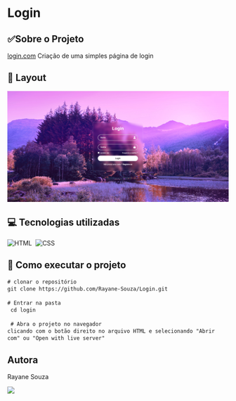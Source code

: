 # Login

## ✅Sobre o Projeto
[login.com](https://login-amber-eight.vercel.app/)
Criação de uma simples página de login

## 🔗 Layout
![imagem](./img/image.png)

## 💻 Tecnologias utilizadas

![HTML](https://img.shields.io/badge/-HTML-0D1117?style=for-the-badge&logo=html5&labelColor=0D1117)&nbsp; ![CSS](https://img.shields.io/badge/-CSS-0D1117?style=for-the-badge&logo=CSS3&logoColor=1572B6&labelColor=0D1117)&nbsp;

## 📌 Como executar o projeto

```
# clonar o repositório
git clone https://github.com/Rayane-Souza/Login.git

# Entrar na pasta
 cd login 

 # Abra o projeto no navegador
clicando com o botão direito no arquivo HTML e selecionando "Abrir com" ou "Open with live server"
```
## Autora
Rayane Souza

<a href="https://www.linkedin.com/in/rayanekelly/" target="_blank"><img src="https://img.shields.io/badge/LinkedIn-0077B5?style=for-the-badge&logo=linkedin&logoColor=white" target="_blank"></a>
